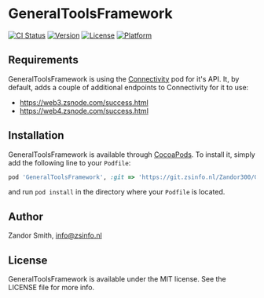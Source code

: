 # GeneralToolsFramework

[![CI Status](https://git.zsinfo.nl/Zandor300/GeneralToolsFramework/badges/master/build.svg)](https://git.zsinfo.nl/Zandor300/GeneralToolsFramework)
[![Version](https://img.shields.io/cocoapods/v/GeneralToolsFramework.svg?style=flat)](https://cocoapods.org/pods/GeneralToolsFramework)
[![License](https://img.shields.io/cocoapods/l/GeneralToolsFramework.svg?style=flat)](https://cocoapods.org/pods/GeneralToolsFramework)
[![Platform](https://img.shields.io/cocoapods/p/GeneralToolsFramework.svg?style=flat)](https://cocoapods.org/pods/GeneralToolsFramework)

## Requirements

GeneralToolsFramework is using the [Connectivity](https://cocoapods.org/pods/Connectivity) pod for it's API. It, by default, adds a couple of additional endpoints to Connectivity for it to use:
- https://web3.zsnode.com/success.html
- https://web4.zsnode.com/success.html

## Installation

GeneralToolsFramework is available through [CocoaPods](https://cocoapods.org). To install
it, simply add the following line to your `Podfile`:

```ruby
pod 'GeneralToolsFramework', :git => 'https://git.zsinfo.nl/Zandor300/GeneralToolsFramework.git', :tag => '0.2.18'
```

and run `pod install` in the directory where your `Podfile` is located.

## Author

Zandor Smith, info@zsinfo.nl

## License

GeneralToolsFramework is available under the MIT license. See the LICENSE file for more info.
